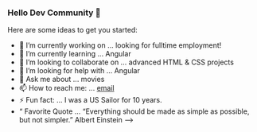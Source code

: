 ### Hello Dev Community 👋


Here are some ideas to get you started:

- 🔭 I’m currently working on ... looking for fulltime employment!
- 🌱 I’m currently learning ... Angular
- 👯 I’m looking to collaborate on ... advanced HTML & CSS projects
- 🤔 I’m looking for help with ... Angular
- 💬 Ask me about ... movies
- 📫 How to reach me: ... [email](mailto:zacharyprice@users.noreply.github.com)
- ⚡ Fun fact: ... I was a US Sailor for 10 years.
- “ Favorite Quote ... “Everything should be made as simple as possible, but not simpler.” Albert Einstein
-->
